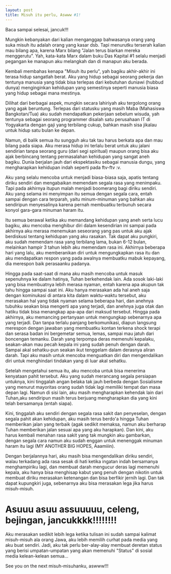 ```yaml
---
layout: post
title: Misuh itu perlu, Aswww #1!
---
```


Baca sampai selesai, jancuk!!!

Mungkin kebanyakan dari kalian menganggap bahwasanya orang yang suka misuh itu adalah orang yang kasar dsb. Tapi menurutku terserah kalian mau bilang apa, karena Marx bilang "Jalan terus biarkan mereka menggerutu". Yah, kata-kata Marx dalam buku Das Kapital #1 selalu menjadi pegangan ke manapun aku melangkah dan di manapun aku berada.

Kembali membahas kenapa "Misuh itu perlu", yah bagiku akhir-akhir ini terasa hidup sangatlah berat. Aku yang hidup sebagai seorang pekerja dan tentunya manusia yang tidak bisa terlepas dari kebutuhan duniawi (hubbud dunya) menginginkan kehidupan yang semestinya seperti manusia biasa yang hidup sebagai mana mestinya.

Dilihat dari berbagai aspek, mungkin secara lahiriyah aku tergolong orang yang agak beruntung. Terlepas dari statusku yang masih Maba (Mahasiswa Bangkotan/Tua) aku sudah mendapatkan pekerjaan sebelum wisuda, yah tentunya sebagai seorang programmer disalah satu perusahaan IT di Yogyakarta dengan gaji yang terbilang cukup, bahkan masih sisa jikalau untuk hidup satu bulan ke depan.

Namun, di balik semua itu sungguh aku tak tau harus berkata apa dan mau bilang pada siapa. Aku merasa hidup ini terlalu berat untuk aku jalani sendirian tanpa seorang guru (dari segi spiritual) maupun orang bisa aku ajak berbincang tentang permasalahan kehidupan yang sangat aneh bagiku. Dunia berjalan jauh dari ekspektasiku sebagai manusia dungu, yang mengharapkan kehidupan indah seperti pada ftv-ftv :v. 

Aku yang selalu mencoba untuk menjadi biasa-biasa saja, apatis tentang diriku sendiri dan mengabaikan memendam segala rasa yang menimpaku. Tapi pada akhirnya itupun malah menjadi boomerang bagi diriku sendiri. Aku yang selama ini menyimpan itu semua dengan segala cara, entah sampai dengan cara terparah, yaitu minum-minuman yang bahkan aku sendiripun menyesalinya karena pernah membuatku terbunuh secara konyol gara-gara minuman haram itu.

Itu semua berawal ketika aku memandang kehidupan yang aneh serta lucu bagiku, aku mencoba menghibur diri dalam kesendirian ini sampai pada akhirnya aku merasa menemukan seseorang yang pas untuk aku ajak berdiskusi tentang kehidupan yang aku rasakan. Tak dapat aku pungkiri, aku sudah memendam rasa yang terbilang lama, bukan 6-12 bulan, melainkan hampir 3 tahun lebih aku memendam rasa ini. Akhirnya beberapa hari yang lalu, aku memberanikan diri untuk mengungkapkan rasa itu dan aku mendapatkan respon yang pada awalnya membuatku mabuk kepayang, dia merespon baik perasaanku padanya. 

Hingga pada saat-saat di mana aku masih mencoba untuk masuk sepenuhnya ke dalam hatinya, Tuhan berkehendak lain. Ada sosok laki-laki yang bisa membuatnya lebih merasa nyaman, entah karena apa akupun tak tahu hingga sampai saat ini. Aku hanya merasakan ada hal aneh saja dengan kominukasi di antara kita dalam waktu-waktu tersebut, aku merasakan hal yang tidak nyaman selama beberapa hari, dan anehnya tubuhku seakan bisa mengerti apa yang terjadi, dan anehnya juga otak dan hatiku tidak bisa menangkap apa-apa dari maksud tersebut. Hingga pada akhirnya, aku memancing pertanyaan untuk mengungkap sebenarnya apa yang terjadi. Dan tanpa terlalu panjang berkomunikasi, diapun langsung merespon dengan jawaban yang membuatku kontan terkena shock terapi dan serasa badan ini bergemetar semua, lemas, sampai mau jatuh dari boncengan temanku. Darah yang terpompa deras memenuhi kepalaku, seakan-akan mau pecah kepala ini yang sudah penuh dengan darah. Sampai akal sehatku-pun seakan ikut tenggelam dalam derasnya aliran darah. Tapi aku masih untuk mencoba menguatkan diri dan mengendalikan diri untuk menghindari tindakan yang di luar akal sehatku.

Setelah mengetahui semua itu, aku mencoba untuk bisa menerima kenyataan pahit tersebut. Aku yang sudah merancang segala persiapan untuknya, kini tinggalah angan belaka tak jauh berbeda dengan Sosialisme yang menurut mayoritas orang sudah tidak lagi memiliki tempat dan masa depan lagi. Namun di sisi lain, aku masih mengharapkan kehendak lain dari Tuhan,aku sendiripun masih terus berjuang mengharapkan dia yang kini telah bersamanya (entah siapa). 

Kini, tinggalah aku sendiri dengan segala rasa sakit dan penyeselan, dengan segala pahit akan kehidupan, aku masih terus berdo'a hingga Tuhan memberikan jalan yang terbaik (agak sedikit memaksa, namun aku berharap Tuhan memberikan jalan sesuai apa yang aku harapkan). Dan kini, aku harus kembali menahan rasa sakit yang tak mungkin aku gambarkan, dengan segala cara namun aku sudah enggan untuk menenggak minuman haram itu lagi (MY ANOTHER BIG HOPES, Aaamiiin).

Dengan berjalannya hari, aku masih bisa mengendalikan diriku sendiri, walau terkadang ada rasa sesak di hati ketika ingatan indah bersamanya menghampiriku lagi, dan membuat darah mengucur deras lagi memenuhi kepala, aku hanya bisa menghisap kabut yang penuh dengan nikotin untuk membuat diriku merasakan ketenangan dan bisa berfikir jernih lagi. Dan tak dapat kupungkiri juga, sebenarnya aku bisa merasakan lega jika harus misuh-misuh.

Asuuu asuu assuuuuu, celeng, bejingan, jancukkkk!!!!!!!!
========================================================

Aku merasakan sedikit lebih lega ketika tulisan ini sudah sampai kalimat misuh-misuh ala orang Jawa, aku lebih memilih curhat pada media yang aku buat sendiri. Jadi, aku tak perlu ber-alay-alay membuat deretan status yang berisi umpatan-umpatan yang akan memenuhi "Status" di sosial media kelean-kelean semua...

See you on the next misuh-misuhanku, aswww!!!